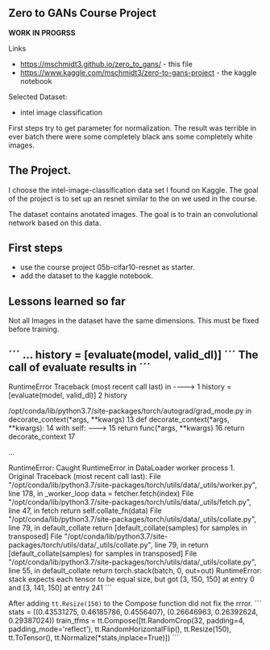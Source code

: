 ## Zero to GANs  Course Project

**WORK IN PROGRSS**

Links
* https://mschmidt3.github.io/zero_to_gans/  - this file
* https://www.kaggle.com/mschmidt3/zero-to-gans-project - the kaggle notebook

Selected Dataset: 
* intel image classification

First steps try to get parameter for normalization.
The result was terrible in ever batch there were some completely black ans some completely white images.

## The Project.

I choose the intel-image-classification data set I found on Kaggle.
The goal of the project is to set up an resnet similar to the on we used in the course.

The dataset contains anotated images. 
The goal is to train an convolutional network based on this data.

## First steps

* use the course project 05b-cifar10-resnet as starter.
* add the dataset to the kaggle notebook.


## Lessons learned so far

Not all Images in the dataset have the same dimensions. This must be fixed before training.

´´´
...
history = [evaluate(model, valid_dl)]
´´´
The call of evaluate results in
´´´
--------------------------------------------------------------------------
RuntimeError                              Traceback (most recent call last)
<ipython-input-19-1c4791c5f87e> in <module>
----> 1 history = [evaluate(model, valid_dl)]
      2 history

/opt/conda/lib/python3.7/site-packages/torch/autograd/grad_mode.py in decorate_context(*args, **kwargs)
     13         def decorate_context(*args, **kwargs):
     14             with self:
---> 15                 return func(*args, **kwargs)
     16         return decorate_context
     17 

...

RuntimeError: Caught RuntimeError in DataLoader worker process 1.
Original Traceback (most recent call last):
  File "/opt/conda/lib/python3.7/site-packages/torch/utils/data/_utils/worker.py", line 178, in _worker_loop
    data = fetcher.fetch(index)
  File "/opt/conda/lib/python3.7/site-packages/torch/utils/data/_utils/fetch.py", line 47, in fetch
    return self.collate_fn(data)
  File "/opt/conda/lib/python3.7/site-packages/torch/utils/data/_utils/collate.py", line 79, in default_collate
    return [default_collate(samples) for samples in transposed]
  File "/opt/conda/lib/python3.7/site-packages/torch/utils/data/_utils/collate.py", line 79, in <listcomp>
    return [default_collate(samples) for samples in transposed]
  File "/opt/conda/lib/python3.7/site-packages/torch/utils/data/_utils/collate.py", line 55, in default_collate
    return torch.stack(batch, 0, out=out)
RuntimeError: stack expects each tensor to be equal size, but got [3, 150, 150] at entry 0 and [3, 141, 150] at entry 241
´´´

After adding `tt.Resize(150)` to the Compose function did not fix the rrror.
´´´
stats = ((0.43531275, 0.46185786, 0.4556407), (0.26646963, 0.26392624, 0.29387024))
train_tfms = tt.Compose([tt.RandomCrop(32, padding=4, padding_mode='reflect'), 
                         tt.RandomHorizontalFlip(), 
                         tt.Resize(150),
                         tt.ToTensor(), 
                         tt.Normalize(*stats,inplace=True)])
´´´

